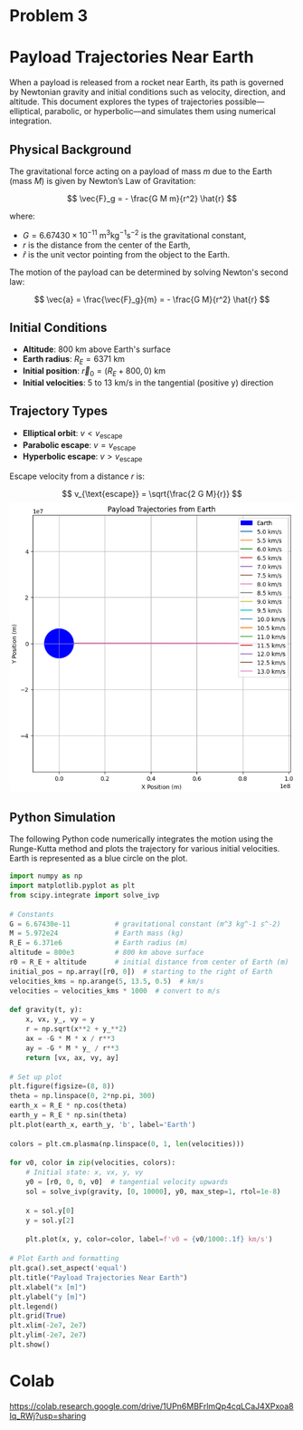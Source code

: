 # Problem 3
# Payload Trajectories Near Earth

When a payload is released from a rocket near Earth, its path is governed by Newtonian gravity and initial conditions such as velocity, direction, and altitude. This document explores the types of trajectories possible—elliptical, parabolic, or hyperbolic—and simulates them using numerical integration.

## Physical Background

The gravitational force acting on a payload of mass $m$ due to the Earth (mass $M$) is given by Newton’s Law of Gravitation:

$$
\vec{F}_g = - \frac{G M m}{r^2} \hat{r}
$$

where:
- $G = 6.67430 \times 10^{-11} \ \text{m}^3\text{kg}^{-1}\text{s}^{-2}$ is the gravitational constant,
- $r$ is the distance from the center of the Earth,
- $\hat{r}$ is the unit vector pointing from the object to the Earth.

The motion of the payload can be determined by solving Newton's second law:

$$
\vec{a} = \frac{\vec{F}_g}{m} = - \frac{G M}{r^2} \hat{r}
$$

## Initial Conditions

- **Altitude**: 800 km above Earth's surface
- **Earth radius**: $R_E = 6371$ km
- **Initial position**: $\vec{r}_0 = (R_E + 800, 0)$ km
- **Initial velocities**: 5 to 13 km/s in the tangential (positive y) direction

## Trajectory Types

- **Elliptical orbit**: $v < v_{\text{escape}}$
- **Parabolic escape**: $v = v_{\text{escape}}$
- **Hyperbolic escape**: $v > v_{\text{escape}}$

Escape velocity from a distance $r$ is:

$$
v_{\text{escape}} = \sqrt{\frac{2 G M}{r}}
$$
 ![alt text](image-8.png)

## Python Simulation

The following Python code numerically integrates the motion using the Runge-Kutta method and plots the trajectory for various initial velocities. Earth is represented as a blue circle on the plot.

```python
import numpy as np
import matplotlib.pyplot as plt
from scipy.integrate import solve_ivp

# Constants
G = 6.67430e-11           # gravitational constant (m^3 kg^-1 s^-2)
M = 5.972e24              # Earth mass (kg)
R_E = 6.371e6             # Earth radius (m)
altitude = 800e3          # 800 km above surface
r0 = R_E + altitude       # initial distance from center of Earth (m)
initial_pos = np.array([r0, 0])  # starting to the right of Earth
velocities_kms = np.arange(5, 13.5, 0.5)  # km/s
velocities = velocities_kms * 1000  # convert to m/s

def gravity(t, y):
    x, vx, y_, vy = y
    r = np.sqrt(x**2 + y_**2)
    ax = -G * M * x / r**3
    ay = -G * M * y_ / r**3
    return [vx, ax, vy, ay]

# Set up plot
plt.figure(figsize=(8, 8))
theta = np.linspace(0, 2*np.pi, 300)
earth_x = R_E * np.cos(theta)
earth_y = R_E * np.sin(theta)
plt.plot(earth_x, earth_y, 'b', label='Earth')

colors = plt.cm.plasma(np.linspace(0, 1, len(velocities)))

for v0, color in zip(velocities, colors):
    # Initial state: x, vx, y, vy
    y0 = [r0, 0, 0, v0]  # tangential velocity upwards
    sol = solve_ivp(gravity, [0, 10000], y0, max_step=1, rtol=1e-8)

    x = sol.y[0]
    y = sol.y[2]
    
    plt.plot(x, y, color=color, label=f'v0 = {v0/1000:.1f} km/s')

# Plot Earth and formatting
plt.gca().set_aspect('equal')
plt.title("Payload Trajectories Near Earth")
plt.xlabel("x [m]")
plt.ylabel("y [m]")
plt.legend()
plt.grid(True)
plt.xlim(-2e7, 2e7)
plt.ylim(-2e7, 2e7)
plt.show()
```
# Colab #
https://colab.research.google.com/drive/1UPn6MBFrlmQp4cqLCaJ4XPxoa8Iq_RWj?usp=sharing
